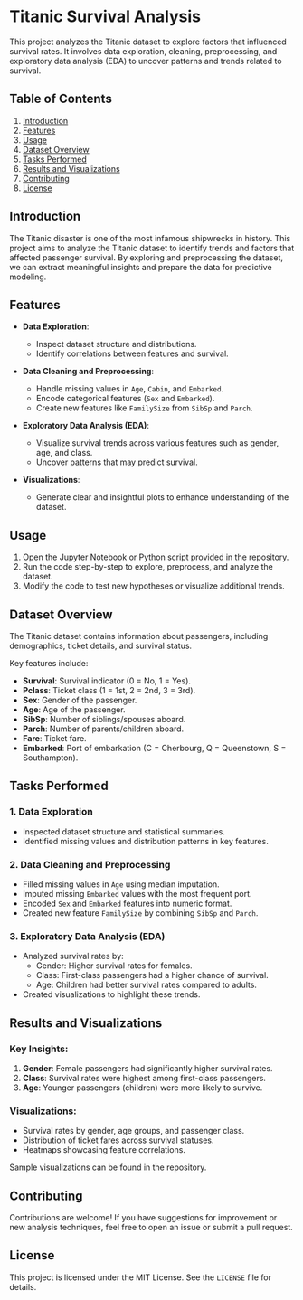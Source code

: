 

# Titanic Survival Analysis

This project analyzes the Titanic dataset to explore factors that influenced survival rates. It involves data exploration, cleaning, preprocessing, and exploratory data analysis (EDA) to uncover patterns and trends related to survival.

## Table of Contents
1. [Introduction](#introduction)  
2. [Features](#features)   
3. [Usage](#usage)  
4. [Dataset Overview](#dataset-overview)  
5. [Tasks Performed](#tasks-performed)  
6. [Results and Visualizations](#results-and-visualizations)  
7. [Contributing](#contributing)  
8. [License](#license)



## Introduction

The Titanic disaster is one of the most infamous shipwrecks in history. This project aims to analyze the Titanic dataset to identify trends and factors that affected passenger survival. By exploring and preprocessing the dataset, we can extract meaningful insights and prepare the data for predictive modeling.



## Features

- **Data Exploration**:  
  - Inspect dataset structure and distributions.  
  - Identify correlations between features and survival.  

- **Data Cleaning and Preprocessing**:  
  - Handle missing values in `Age`, `Cabin`, and `Embarked`.  
  - Encode categorical features (`Sex` and `Embarked`).  
  - Create new features like `FamilySize` from `SibSp` and `Parch`.  

- **Exploratory Data Analysis (EDA)**:  
  - Visualize survival trends across various features such as gender, age, and class.  
  - Uncover patterns that may predict survival.

- **Visualizations**:  
  - Generate clear and insightful plots to enhance understanding of the dataset.




## Usage

1. Open the Jupyter Notebook or Python script provided in the repository.  
2. Run the code step-by-step to explore, preprocess, and analyze the dataset.  
3. Modify the code to test new hypotheses or visualize additional trends.  



## Dataset Overview

The Titanic dataset contains information about passengers, including demographics, ticket details, and survival status.  

Key features include:  
- **Survival**: Survival indicator (0 = No, 1 = Yes).  
- **Pclass**: Ticket class (1 = 1st, 2 = 2nd, 3 = 3rd).  
- **Sex**: Gender of the passenger.  
- **Age**: Age of the passenger.  
- **SibSp**: Number of siblings/spouses aboard.  
- **Parch**: Number of parents/children aboard.  
- **Fare**: Ticket fare.  
- **Embarked**: Port of embarkation (C = Cherbourg, Q = Queenstown, S = Southampton).  



## Tasks Performed

### 1. Data Exploration  
- Inspected dataset structure and statistical summaries.  
- Identified missing values and distribution patterns in key features.

### 2. Data Cleaning and Preprocessing  
- Filled missing values in `Age` using median imputation.  
- Imputed missing `Embarked` values with the most frequent port.  
- Encoded `Sex` and `Embarked` features into numeric format.  
- Created new feature `FamilySize` by combining `SibSp` and `Parch`.  

### 3. Exploratory Data Analysis (EDA)  
- Analyzed survival rates by:  
  - Gender: Higher survival rates for females.  
  - Class: First-class passengers had a higher chance of survival.  
  - Age: Children had better survival rates compared to adults.  
- Created visualizations to highlight these trends.



## Results and Visualizations

### Key Insights:
1. **Gender**: Female passengers had significantly higher survival rates.  
2. **Class**: Survival rates were highest among first-class passengers.  
3. **Age**: Younger passengers (children) were more likely to survive.  

### Visualizations:
- Survival rates by gender, age groups, and passenger class.  
- Distribution of ticket fares across survival statuses.  
- Heatmaps showcasing feature correlations.  

Sample visualizations can be found in the repository.



## Contributing

Contributions are welcome! If you have suggestions for improvement or new analysis techniques, feel free to open an issue or submit a pull request.



## License

This project is licensed under the MIT License. See the `LICENSE` file for details.



